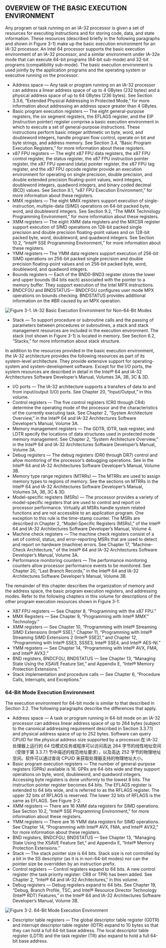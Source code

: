 ## OVERVIEW OF THE BASIC EXECUTION ENVIRONMENT

Any program or task running on an IA-32 processor is given a set of resources for executing instructions and for storing code, data, and state information. These resources (described briefly in the following paragraphs and shown in Figure 3-1) make up the basic execution environment for an IA-32 processor. 
An Intel 64 processor supports the basic execution environment of an IA-32 processor, and a similar environment under IA-32e mode that can execute 64-bit programs (64-bit sub-mode) and 32-bit programs (compatibility sub-mode). 
The basic execution environment is used jointly by the application programs and the operating system or executive running on the processor.

- Address space — Any task or program running on an IA-32 processor can address a linear address space of up to 4 GBytes (232 bytes) and a physical address space of up to 64 GBytes (236 bytes). See Section 3.3.6, “Extended Physical Addressing in Protected Mode,” for more information about addressing an address space greater than 4 GBytes.
- Basic program execution registers — The eight general-purpose registers, the six segment registers, the EFLAGS register, and the EIP (instruction pointer) register comprise a basic execution environment in which to execute a set of general-purpose instructions. These instructions perform basic integer arithmetic on byte, word, and doubleword integers, handle program flow control, operate on bit and byte strings, and address memory. See Section 3.4, “Basic Program Execution Registers,” for more information about these registers.
- x87 FPU registers — The eight x87 FPU data registers, the x87 FPU control register, the status register, the x87 FPU instruction pointer register, the x87 FPU operand (data) pointer register, the x87 FPU tag register, and the x87 FPU opcode register provide an execution environment for operating on single precision, double precision, and double extended precision floating-point values, word integers, doubleword integers, quadword integers, and binary coded decimal (BCD) values. See Section 8.1, “x87 FPU Execution Environment,” for more information about these registers.
- MMX registers — The eight MMX registers support execution of single-instruction, multiple-data (SIMD) operations on 64-bit packed byte, word, and doubleword integers. See Section 9.2, “The MMX Technology Programming Environment,” for more information about these registers.
- XMM registers — The eight XMM data registers and the MXCSR register support execution of SIMD operations on 128-bit packed single precision and double precision floating-point values and on 128-bit packed byte, word, doubleword, and quadword integers. See Section 10.2, “Intel® SSE Programming Environment,” for more information about these registers.
- YMM registers — The YMM data registers support execution of 256-bit SIMD operations on 256-bit packed single precision and double precision floating-point values and on 256-bit packed byte, word, doubleword, and quadword integers.
- Bounds registers — Each of the BND0-BND3 register stores the lower and upper bounds (64 bits each) associated with the pointer to a memory buffer. They support execution of the Intel MPX instructions.
- BNDCFGU and BNDSTATUS— BNDCFGU configures user mode MPX operations on bounds checking. BNDSTATUS provides additional information on the #BR caused by an MPX operation.

![Figure 3-1.  IA-32 Basic Execution Environment for Non-64-Bit Modes](../res/Figure%203-1.%20%20IA-32%20Basic%20Execution%20Environment%20for%20Non-64-Bit%20Modes.png)

- Stack — To support procedure or subroutine calls and the passing of parameters between procedures or subroutines, a stack and stack management resources are included in the execution environment. The stack (not shown in Figure 3-1) is located in memory. See Section 6.2, “Stacks,” for more information about stack structure.

In addition to the resources provided in the basic execution environment, the IA-32 architecture provides the following resources as part of its system-level architecture. They provide extensive support for operating-system and system-development software. Except for the I/O ports, the system resources are described in detail in the Intel® 64 and IA-32 Architectures Software Developer’s Manual, Volumes 3A, 3B, 3C & 3D.

- I/O ports — The IA-32 architecture supports a transfers of data to and from input/output (I/O) ports. See Chapter 20, “Input/Output,” in this volume.
- Control registers — The five control registers (CR0 through CR4) determine the operating mode of the processor and the characteristics of the currently executing task. See Chapter 2, “System Architecture Overview,” in the Intel® 64 and IA-32 Architectures Software Developer’s Manual, Volume 3A.
- Memory management registers — The GDTR, IDTR, task register, and LDTR specify the locations of data structures used in protected mode memory management. See Chapter 2, “System Architecture Overview,” in the Intel® 64 and IA-32 Architectures Software Developer’s Manual, Volume 3A.
- Debug registers — The debug registers (DR0 through DR7) control and allow monitoring of the processor’s debugging operations. See in the Intel® 64 and IA-32 Architectures Software Developer’s Manual, Volume 3B.
- Memory type range registers (MTRRs) — The MTRRs are used to assign memory types to regions of memory. See the sections on MTRRs in the Intel® 64 and IA-32 Architectures Software Developer’s Manual, Volumes 3A, 3B, 3C & 3D.
- Model-specific registers (MSRs) — The processor provides a variety of model-specific registers that are used to control and report on processor performance. Virtually all MSRs handle system related functions and are not accessible to an application program. One exception to this rule is the time-stamp counter. The MSRs are described in Chapter 2, “Model-Specific Registers (MSRs),” of the Intel® 64 and IA-32 Architectures Software Developer’s Manual, Volume 4.
- Machine check registers — The machine check registers consist of a set of control, status, and error-reporting MSRs that are used to detect and report on hardware (machine) errors. See Chapter 17, “Machine-Check Architecture,” of the Intel® 64 and IA-32 Architectures Software Developer’s Manual, Volume 3A.
- Performance monitoring counters — The performance monitoring counters allow processor performance events to be monitored. See Chapter 20, “Last Branch Records,” in the Intel® 64 and IA-32 Architectures Software Developer’s Manual, Volume 3B.

The remainder of this chapter describes the organization of memory and the address space, the basic program execution registers, and addressing modes. Refer to the following chapters in this volume for descriptions of the other program execution resources shown in Figure 3-1:

- X87 FPU registers — See Chapter 8, “Programming with the x87 FPU.”
- MMX Registers — See Chapter 9, “Programming with Intel® MMX™ Technology.”
- XMM registers — See Chapter 10, “Programming with Intel® Streaming SIMD Extensions (Intel® SSE),” Chapter 11, “Programming with Intel® Streaming SIMD Extensions 2 (Intel® SSE2),” and Chapter 12,
“Programming with Intel® SSE3, SSSE3, Intel® SSE4, and Intel® AES-NI.”
- YMM registers — See Chapter 14, “Programming with Intel® AVX, FMA, and Intel® AVX2.”
- BND registers, BNDCFGU, BNDSTATUS — See Chapter 13, “Managing State Using the XSAVE Feature Set,” and Appendix E, “Intel® Memory Protection Extensions.”
- Stack implementation and procedure calls — See Chapter 6, “Procedure Calls, Interrupts, and Exceptions.”

### 64-Bit Mode Execution Environment

The execution environment for 64-bit mode is similar to that described in Section 3.2. The following paragraphs describe the differences that apply. 

- Address space — A task or program running in 64-bit mode on an IA-32 processor can address linear address space of up to 264 bytes (subject to the canonical addressing requirement described in Section 3.3.7.1) and physical address space of up to 252 bytes. Software can query CPUID for the physical address size supported by a processor.在 IA-32 处理器上运行的 64 位模式任务或程序可以访问高达 264 字节的线性地址空间（受限于第 3.3.7.1 节中描述的规范地址要求），以及高达 252 字节的物理地址空间。软件可以通过查询 CPUID 来获取处理器支持的物理地址大小。
- Basic program execution registers — The number of general-purpose registers (GPRs) available is 16. GPRs are 64-bits wide and they support operations on byte, word, doubleword, and quadword integers. Accessing byte registers is done uniformly to the lowest 8 bits. The instruction pointer register becomes 64 bits. The EFLAGS register is extended to 64 bits wide, and is referred to as the RFLAGS register. The upper 32 bits of RFLAGS is reserved. The lower 32 bits of RFLAGS is the same as EFLAGS. See Figure 3-2.
- XMM registers — There are 16 XMM data registers for SIMD operations. See Section 10.2, “Intel® SSE Programming Environment,” for more information about these registers.
- YMM registers — There are 16 YMM data registers for SIMD operations. See Chapter 14, “Programming with Intel® AVX, FMA, and Intel® AVX2,” for more information about these registers.
- BND registers, BNDCFGU, BNDSTATUS — See Chapter 13, “Managing State Using the XSAVE Feature Set,” and Appendix E, “Intel® Memory Protection Extensions.”
- Stack — The stack pointer size is 64 bits. Stack size is not controlled by a bit in the SS descriptor (as it is in non-64-bit modes) nor can the pointer size be overridden by an instruction prefix.
- Control registers — Control registers expand to 64 bits. A new control register (the task priority register: CR8 or TPR) has been added. See Chapter 2, “Intel® 64 and IA-32 Architectures‚” in this volume.
- Debug registers — Debug registers expand to 64 bits. See Chapter 19, “Debug, Branch Profile, TSC, and Intel® Resource Director Technology (Intel® RDT) Features,” in the Intel® 64 and IA-32 Architectures Software Developer’s Manual, Volume 3B.

![Figure 3-2.  64-Bit Mode Execution Environment](../res/Figure%203-2.%20%2064-Bit%20Mode%20Execution%20Environment.png)

- Descriptor table registers — The global descriptor table register (GDTR) and interrupt descriptor table register (IDTR) expand to 10 bytes so that they can hold a full 64-bit base address. The local descriptor table register (LDTR) and the task register (TR) also expand to hold a full 64-bit base address.
